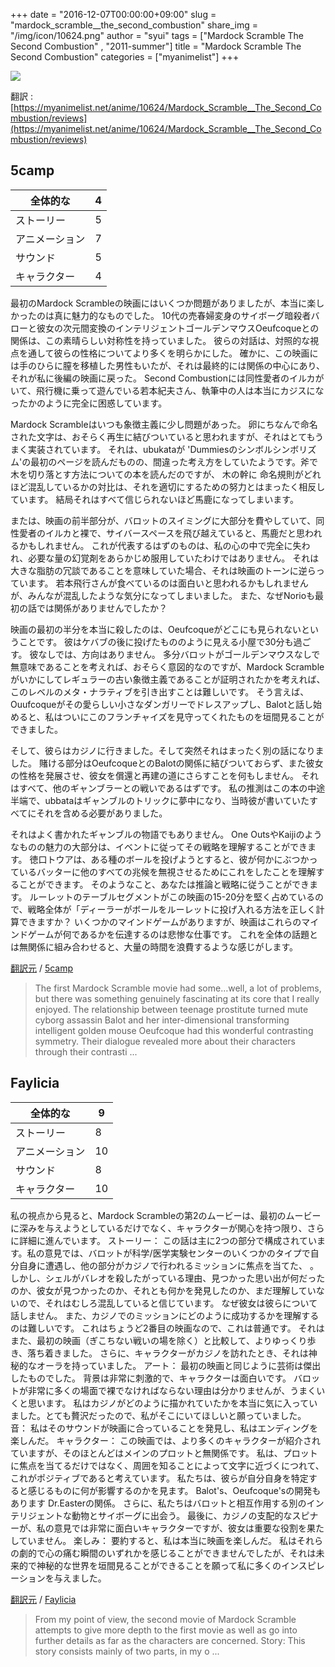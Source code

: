 +++
date = "2016-12-07T00:00:00+09:00"
slug = "mardock_scramble__the_second_combustion"
share_img = "/img/icon/10624.png"
author = "syui"
tags = ["Mardock Scramble The Second Combustion" , "2011-summer"]
title = "Mardock Scramble The Second Combustion"
categories = ["myanimelist"]
+++

![](https://myanimelist.cdn-dena.com/images/anime/11/29197.jpg)


<!--more-->

翻訳 : [https://myanimelist.net/anime/10624/Mardock_Scramble__The_Second_Combustion/reviews](https://myanimelist.net/anime/10624/Mardock_Scramble__The_Second_Combustion/reviews)


## 5camp



全体的な|  4
--- | ---
ストーリー|  5
アニメーション|  7
サウンド|  5
キャラクター|  4

最初のMardock Scrambleの映画にはいくつか問題がありましたが、本当に楽しかったのは真に魅力的なものでした。  10代の売春婦変身のサイボーグ暗殺者バローと彼女の次元間変換のインテリジェントゴールデンマウスOeufcoqueとの関係は、この素晴らしい対称性を持っていました。 彼らの対話は、対照的な視点を通して彼らの性格についてより多くを明らかにした。 確かに、この映画には手のひらに膣を移植した男性もいたが、それは最終的には関係の中心にあり、それが私に後編の映画に戻った。  Second Combustionには同性愛者のイルカがいて、飛行機に乗って遊んでいる若本紀夫さん、執筆中の人は本当にカジスになったかのように完全に困惑しています。

Mardock Scrambleはいつも象徴主義に少し問題があった。 卵にちなんで命名された文字は、おそらく再生に結びついていると思われますが、それはとてもうまく実装されています。 それは、ubukataが 'Dummiesのシンボルシンボリズム'の最初のページを読んだものの、間違った考え方をしていたようです。斧で木を切り落とす方法についての本を読んだのですが、 木の幹に 命名規則がどれほど混乱しているかの対比は、それを適切にするための努力とはまったく相反しています。 結局それはすべて信じられないほど馬鹿になってしまいます。

または、映画の前半部分が、バロットのスイミングに大部分を費やしていて、同性愛者のイルカと裸で、サイバースペースを飛び越えていると、馬鹿だと思われるかもしれません。 これが代表するはずのものは、私の心の中で完全に失われ、必要な量の幻覚剤をあらかじめ服用していたわけではありません。 それは大きな脂肪の冗談であることを意味していた場合、それは映画のトーンに逆らっています。 若本飛行さんが食べているのは面白いと思われるかもしれませんが、みんなが混乱したような気分になってしまいました。 また、なぜNorioも最初の話では関係がありませんでしたか？

映画の最初の半分を本当に殺したのは、Oeufcoqueがどこにも見られないということです。 彼はケバブの後に投げたもののように見える小屋で30分も過ごす。 彼なしでは、方向はありません。 多分バロットがゴールデンマウスなしで無意味であることを考えれば、おそらく意図的なのですが、Mardock Scrambleがいかにしてレギュラーの古い象徴主義であることが証明されたかを考えれば、このレベルのメタ・ナラティブを引き出すことは難しいです。 そう言えば、Ouufcoqueがその愛らしい小さなダンガリーでドレスアップし、Balotと話し始めると、私はついにこのフランチャイズを見守ってくれたものを垣間見ることができました。

そして、彼らはカジノに行きました。そして突然それはまったく別の話になりました。 賭ける部分はOeufcoqueとのBalotの関係に結びついておらず、また彼女の性格を発展させ、彼女を償還と再建の道にさらすことを何もしません。 それはすべて、他のギャンブラーとの戦いであるはずです。 私の推測はこの本の中途半端で、ubbataはギャンブルのトリックに夢中になり、当時彼が書いていたすべてにそれを含める必要がありました。

それはよく書かれたギャンブルの物語でもありません。  One OutsやKaijiのようなものの魅力の大部分は、イベントに従ってその戦略を理解することができます。 徳口トウアは、ある種のボールを投げようとすると、彼が何かにぶつかっているバッターに他のすべての兆候を無視させるためにこれをしたことを理解することができます。 そのようなこと、あなたは推論と戦略に従うことができます。 ルーレットのテーブルセグメントがこの映画の15-20分を堅く占めているので、戦略全体が「ディーラーがボールをルーレットに投げ入れる方法を正しく計算できますか？ いくつかのマインドゲームがありますが、映画はこれらのマインドゲームが何であるかを伝達するのは悲惨な仕事です。 これを全体の話題とは無関係に組み合わせると、大量の時間を浪費するような感じがします。

[翻訳元](https://myanimelist.net/reviews.php?id=85337) / [5camp](https://myanimelist.net/profile/5camp/reviews)


> The first Mardock Scramble movie had some…well, a lot of problems, but there was something genuinely fascinating at its core that I really enjoyed. The relationship between teenage prostitute turned mute cyborg assassin Balot and her inter-dimensional transforming intelligent golden mouse Oeufcoque had this wonderful contrasting symmetry. Their dialogue revealed more about their characters through their contrasti ...

## Faylicia



全体的な|  9
--- | ---
ストーリー|  8
アニメーション|  10
サウンド|  8
キャラクター|  10

私の視点から見ると、Mardock Scrambleの第2のムービーは、最初のムービーに深みを与えようとしているだけでなく、キャラクターが関心を持つ限り、さらに詳細に進んでいます。
ストーリー：
この話は主に2つの部分で構成されています。私の意見では、バロットが科学/医学実験センターのいくつかのタイプで自分自身に遭遇し、他の部分がカジノで行われるミッションに焦点を当てた、  。
しかし、シェルがバレオを殺したがっている理由、見つかった思い出が何だったのか、彼女が見つかったのか、それとも何かを発見したのか、まだ理解していないので、それはむしろ混乱していると信じています。 なぜ彼女は彼らについて話しません。 また、カジノでのミッションにどのように成功するかを理解するのは難しいです。 これはちょうど2番目の映画なので、これは普通です。 それはまた、最初の映画（ぎこちない戦いの場を除く）と比較して、よりゆっくり歩き、落ち着きました。 さらに、キャラクターがカジノを訪れたとき、それは神秘的なオーラを持っていました。
アート：
最初の映画と同じように芸術は傑出したものでした。 背景は非常に刺激的で、キャラクターは面白いです。 バロットが非常に多くの場面で裸でなければならない理由は分かりませんが、うまくいくと思います。 私はカジノがどのように描かれていたかを本当に気に入っていました。とても贅沢だったので、私がそこにいてほしいと願っていました。
音：
私はそのサウンドが映画に合っていることを発見し、私はエンディングを楽しんだ。
キャラクター：
この映画では、より多くのキャラクターが紹介されていますが、そのほとんどはメインのプロットと無関係です。 私は、プロットに焦点を当てるだけではなく、周囲を知ることによって文字に近づくにつれて、これがポジティブであると考えています。 私たちは、彼らが自分自身を特定すると感じるものに何が影響するのかを見ます。  Balot's、Oeufcoque'sの開発もあります
Dr.Easterの関係。 さらに、私たちはバロットと相互作用する別のインテリジェントな動物とサイボーグに出会う。 最後に、カジノの支配的なスピナーが、私の意見では非常に面白いキャラクターですが、彼女は重要な役割を果たしていません。
楽しみ：
要約すると、私は本当に映画を楽しんだ。 私はそれらの劇的で心の痛む瞬間のいずれかを感じることができませんでしたが、それは未来的で神秘的な世界を垣間見ることができることを願って私に多くのインスピレーションを与えました。

[翻訳元](https://myanimelist.net/reviews.php?id=132237) / [Faylicia](https://myanimelist.net/profile/Faylicia/reviews)


> From my point of view, the second movie of Mardock Scramble attempts to give more depth to the first movie as well as go into further details as far as the characters are concerned.   Story:  This story consists mainly of two parts, in my o ...
